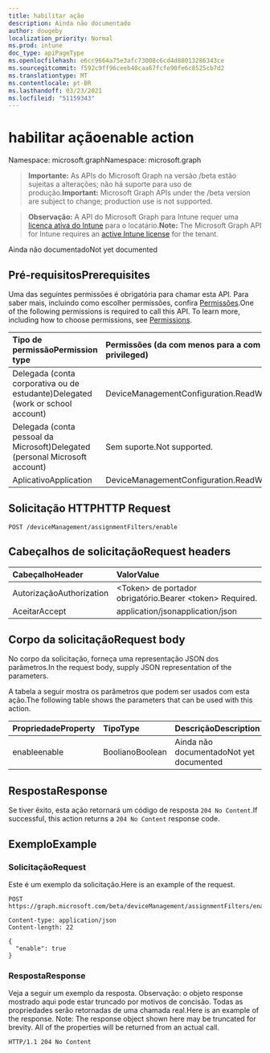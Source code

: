```yaml
---
title: habilitar ação
description: Ainda não documentado
author: dougeby
localization_priority: Normal
ms.prod: intune
doc_type: apiPageType
ms.openlocfilehash: e6cc9664a75e3afc73008c6cd4d88013286343ce
ms.sourcegitcommit: f592c9ff96ceeb40caa67fcfe90fe6c8525cb7d2
ms.translationtype: MT
ms.contentlocale: pt-BR
ms.lasthandoff: 03/23/2021
ms.locfileid: "51159343"
---
```

# <a name="enable-action"></a><span data-ttu-id="a626f-103">habilitar ação</span><span class="sxs-lookup"><span data-stu-id="a626f-103">enable action</span></span>

<span data-ttu-id="a626f-104">Namespace: microsoft.graph</span><span class="sxs-lookup"><span data-stu-id="a626f-104">Namespace: microsoft.graph</span></span>

> <span data-ttu-id="a626f-105">**Importante:** As APIs do Microsoft Graph na versão /beta estão sujeitas a alterações; não há suporte para uso de produção.</span><span class="sxs-lookup"><span data-stu-id="a626f-105">**Important:** Microsoft Graph APIs under the /beta version are subject to change; production use is not supported.</span></span>

> <span data-ttu-id="a626f-106">**Observação:** A API do Microsoft Graph para Intune requer uma [licença ativa do Intune](https://go.microsoft.com/fwlink/?linkid=839381) para o locatário.</span><span class="sxs-lookup"><span data-stu-id="a626f-106">**Note:** The Microsoft Graph API for Intune requires an [active Intune license](https://go.microsoft.com/fwlink/?linkid=839381) for the tenant.</span></span>

<span data-ttu-id="a626f-107">Ainda não documentado</span><span class="sxs-lookup"><span data-stu-id="a626f-107">Not yet documented</span></span>

## <a name="prerequisites"></a><span data-ttu-id="a626f-108">Pré-requisitos</span><span class="sxs-lookup"><span data-stu-id="a626f-108">Prerequisites</span></span>
<span data-ttu-id="a626f-p101">Uma das seguintes permissões é obrigatória para chamar esta API. Para saber mais, incluindo como escolher permissões, confira [Permissões](/graph/permissions-reference).</span><span class="sxs-lookup"><span data-stu-id="a626f-p101">One of the following permissions is required to call this API. To learn more, including how to choose permissions, see [Permissions](/graph/permissions-reference).</span></span>

|<span data-ttu-id="a626f-111">Tipo de permissão</span><span class="sxs-lookup"><span data-stu-id="a626f-111">Permission type</span></span>|<span data-ttu-id="a626f-112">Permissões (da com menos para a com mais privilégios)</span><span class="sxs-lookup"><span data-stu-id="a626f-112">Permissions (from least to most privileged)</span></span>|
|:---|:---|
|<span data-ttu-id="a626f-113">Delegada (conta corporativa ou de estudante)</span><span class="sxs-lookup"><span data-stu-id="a626f-113">Delegated (work or school account)</span></span>|<span data-ttu-id="a626f-114">DeviceManagementConfiguration.ReadWrite.All</span><span class="sxs-lookup"><span data-stu-id="a626f-114">DeviceManagementConfiguration.ReadWrite.All</span></span>|
|<span data-ttu-id="a626f-115">Delegada (conta pessoal da Microsoft)</span><span class="sxs-lookup"><span data-stu-id="a626f-115">Delegated (personal Microsoft account)</span></span>|<span data-ttu-id="a626f-116">Sem suporte.</span><span class="sxs-lookup"><span data-stu-id="a626f-116">Not supported.</span></span>|
|<span data-ttu-id="a626f-117">Aplicativo</span><span class="sxs-lookup"><span data-stu-id="a626f-117">Application</span></span>|<span data-ttu-id="a626f-118">DeviceManagementConfiguration.ReadWrite.All</span><span class="sxs-lookup"><span data-stu-id="a626f-118">DeviceManagementConfiguration.ReadWrite.All</span></span>|

## <a name="http-request"></a><span data-ttu-id="a626f-119">Solicitação HTTP</span><span class="sxs-lookup"><span data-stu-id="a626f-119">HTTP Request</span></span>
<!-- {
  "blockType": "ignored"
}
-->
``` http
POST /deviceManagement/assignmentFilters/enable
```

## <a name="request-headers"></a><span data-ttu-id="a626f-120">Cabeçalhos de solicitação</span><span class="sxs-lookup"><span data-stu-id="a626f-120">Request headers</span></span>
|<span data-ttu-id="a626f-121">Cabeçalho</span><span class="sxs-lookup"><span data-stu-id="a626f-121">Header</span></span>|<span data-ttu-id="a626f-122">Valor</span><span class="sxs-lookup"><span data-stu-id="a626f-122">Value</span></span>|
|:---|:---|
|<span data-ttu-id="a626f-123">Autorização</span><span class="sxs-lookup"><span data-stu-id="a626f-123">Authorization</span></span>|<span data-ttu-id="a626f-124">&lt;Token&gt; de portador obrigatório.</span><span class="sxs-lookup"><span data-stu-id="a626f-124">Bearer &lt;token&gt; Required.</span></span>|
|<span data-ttu-id="a626f-125">Aceitar</span><span class="sxs-lookup"><span data-stu-id="a626f-125">Accept</span></span>|<span data-ttu-id="a626f-126">application/json</span><span class="sxs-lookup"><span data-stu-id="a626f-126">application/json</span></span>|

## <a name="request-body"></a><span data-ttu-id="a626f-127">Corpo da solicitação</span><span class="sxs-lookup"><span data-stu-id="a626f-127">Request body</span></span>
<span data-ttu-id="a626f-128">No corpo da solicitação, forneça uma representação JSON dos parâmetros.</span><span class="sxs-lookup"><span data-stu-id="a626f-128">In the request body, supply JSON representation of the parameters.</span></span>

<span data-ttu-id="a626f-129">A tabela a seguir mostra os parâmetros que podem ser usados com esta ação.</span><span class="sxs-lookup"><span data-stu-id="a626f-129">The following table shows the parameters that can be used with this action.</span></span>

|<span data-ttu-id="a626f-130">Propriedade</span><span class="sxs-lookup"><span data-stu-id="a626f-130">Property</span></span>|<span data-ttu-id="a626f-131">Tipo</span><span class="sxs-lookup"><span data-stu-id="a626f-131">Type</span></span>|<span data-ttu-id="a626f-132">Descrição</span><span class="sxs-lookup"><span data-stu-id="a626f-132">Description</span></span>|
|:---|:---|:---|
|<span data-ttu-id="a626f-133">enable</span><span class="sxs-lookup"><span data-stu-id="a626f-133">enable</span></span>|<span data-ttu-id="a626f-134">Booliano</span><span class="sxs-lookup"><span data-stu-id="a626f-134">Boolean</span></span>|<span data-ttu-id="a626f-135">Ainda não documentado</span><span class="sxs-lookup"><span data-stu-id="a626f-135">Not yet documented</span></span>|



## <a name="response"></a><span data-ttu-id="a626f-136">Resposta</span><span class="sxs-lookup"><span data-stu-id="a626f-136">Response</span></span>
<span data-ttu-id="a626f-137">Se tiver êxito, esta ação retornará um código de resposta `204 No Content`.</span><span class="sxs-lookup"><span data-stu-id="a626f-137">If successful, this action returns a `204 No Content` response code.</span></span>

## <a name="example"></a><span data-ttu-id="a626f-138">Exemplo</span><span class="sxs-lookup"><span data-stu-id="a626f-138">Example</span></span>

### <a name="request"></a><span data-ttu-id="a626f-139">Solicitação</span><span class="sxs-lookup"><span data-stu-id="a626f-139">Request</span></span>
<span data-ttu-id="a626f-140">Este é um exemplo da solicitação.</span><span class="sxs-lookup"><span data-stu-id="a626f-140">Here is an example of the request.</span></span>
``` http
POST https://graph.microsoft.com/beta/deviceManagement/assignmentFilters/enable

Content-type: application/json
Content-length: 22

{
  "enable": true
}
```

### <a name="response"></a><span data-ttu-id="a626f-141">Resposta</span><span class="sxs-lookup"><span data-stu-id="a626f-141">Response</span></span>
<span data-ttu-id="a626f-p102">Veja a seguir um exemplo da resposta. Observação: o objeto response mostrado aqui pode estar truncado por motivos de concisão. Todas as propriedades serão retornadas de uma chamada real.</span><span class="sxs-lookup"><span data-stu-id="a626f-p102">Here is an example of the response. Note: The response object shown here may be truncated for brevity. All of the properties will be returned from an actual call.</span></span>
``` http
HTTP/1.1 204 No Content
```




